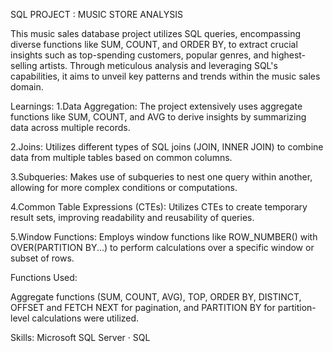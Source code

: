 SQL PROJECT : MUSIC STORE ANALYSIS 

This music sales database project utilizes SQL queries, encompassing diverse functions like SUM, COUNT, and ORDER BY, to extract crucial insights such as top-spending customers, popular genres, and highest-selling artists. Through meticulous analysis and leveraging SQL's capabilities, it aims to unveil key patterns and trends within the music sales domain.

Learnings:
1.Data Aggregation: The project extensively uses aggregate functions like SUM, COUNT, and AVG to derive insights by summarizing data across multiple records.

2.Joins: Utilizes different types of SQL joins (JOIN, INNER JOIN) to combine data from multiple tables based on common columns.

3.Subqueries: Makes use of subqueries to nest one query within another, allowing for more complex conditions or computations.

4.Common Table Expressions (CTEs): Utilizes CTEs to create temporary result sets, improving readability and reusability of queries.

5.Window Functions: Employs window functions like ROW_NUMBER() with OVER(PARTITION BY...) to perform calculations over a specific window or subset of rows.

Functions Used:

Aggregate functions (SUM, COUNT, AVG), TOP, ORDER BY, DISTINCT, OFFSET and FETCH NEXT for pagination, and PARTITION BY for partition-level calculations were utilized.

Skills: Microsoft SQL Server · SQL
